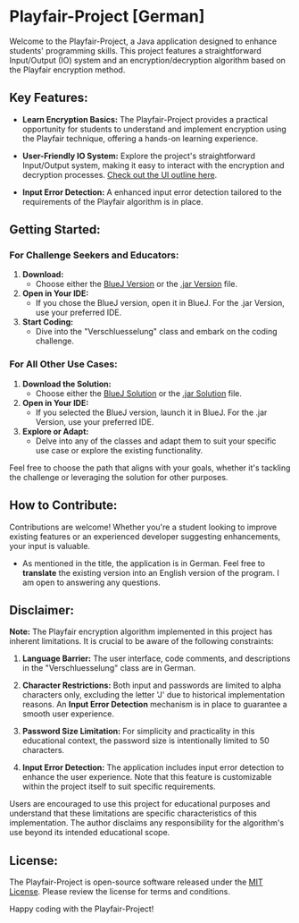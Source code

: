 # Playfair-Project [German] #

Welcome to the Playfair-Project, a Java application designed to enhance students' programming skills. This project features a straightforward Input/Output (IO) system and an encryption/decryption algorithm based on the Playfair encryption method.

## Key Features: ##
* **Learn Encryption Basics:** The Playfair-Project provides a practical opportunity for students to understand and implement encryption using the Playfair technique, offering a hands-on learning experience.

* **User-Friendly IO System:** Explore the project's straightforward Input/Output system, making it easy to interact with the encryption and decryption processes. [Check out the UI outline here](https://github.com/Sebastian-Sonne/playfair-project/blob/main/UI%20outline.png).

* **Input Error Detection:** A enhanced input error detection tailored to the requirements of the Playfair algorithm is in place.

## Getting Started: ##

### For Challenge Seekers and Educators: ###
1. **Download:**
   - Choose either the [BlueJ Version](https://github.com/Sebastian-Sonne/playfair-project/blob/main/Playfair%20Encryption%20-%20BLUEJ%20Version.zip) or the [.jar Version](https://github.com/Sebastian-Sonne/playfair-project/blob/main/Playfair%20Encryption.jar) file.
2. **Open in Your IDE:**
   - If you chose the BlueJ version, open it in BlueJ. For the .jar Version, use your preferred IDE.
3. **Start Coding:**
   - Dive into the "Verschluesselung" class and embark on the coding challenge.

### For All Other Use Cases: ###
1. **Download the Solution:**
   - Choose either the [BlueJ Solution](https://github.com/Sebastian-Sonne/playfair-project/blob/main/Playfair%20Encryption%20Solution%20-%20BLUEJ%20Version.zip) or the [.jar Solution](https://github.com/Sebastian-Sonne/playfair-project/blob/main/Playfair%20Encryption%20Solution.jar) file.
2. **Open in Your IDE:**
   - If you selected the BlueJ version, launch it in BlueJ. For the .jar Version, use your preferred IDE.
3. **Explore or Adapt:**
   - Delve into any of the classes and adapt them to suit your specific use case or explore the existing functionality.

Feel free to choose the path that aligns with your goals, whether it's tackling the challenge or leveraging the solution for other purposes.

## How to Contribute: ##
Contributions are welcome! Whether you're a student looking to improve existing features or an experienced developer suggesting enhancements, your input is valuable. 
* As mentioned in the title, the application is in German. Feel free to **translate** the existing version into an English version of the program. I am open to answering any questions.

## Disclaimer: ##

**Note:** The Playfair encryption algorithm implemented in this project has inherent limitations. It is crucial to be aware of the following constraints:

1. **Language Barrier:** The user interface, code comments, and descriptions in the "Verschluesselung" class are in German.

2. **Character Restrictions:** Both input and passwords are limited to alpha characters only, excluding the letter 'J' due to historical implementation reasons. An **Input Error Detection** mechanism is in place to guarantee a smooth user experience.

3. **Password Size Limitation:** For simplicity and practicality in this educational context, the password size is intentionally limited to 50 characters.

4. **Input Error Detection:** The application includes input error detection to enhance the user experience. Note that this feature is customizable within the project itself to suit specific requirements.

Users are encouraged to use this project for educational purposes and understand that these limitations are specific characteristics of this implementation. The author disclaims any responsibility for the algorithm's use beyond its intended educational scope.

## License: ##

The Playfair-Project is open-source software released under the [MIT License](LICENSE). Please review the license for terms and conditions.

Happy coding with the Playfair-Project!

